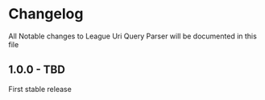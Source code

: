 # Changelog

All Notable changes to League Uri Query Parser will be documented in this file

## 1.0.0 - TBD

First stable release